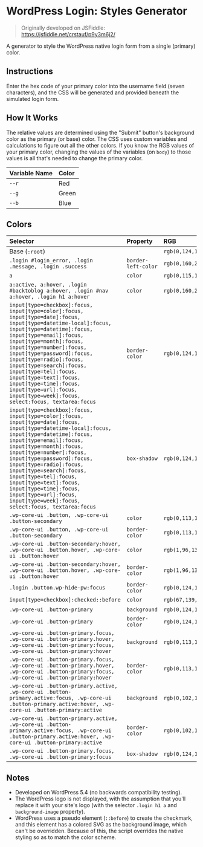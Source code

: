 # WordPress Login: Styles Generator

> Originally developed on JSFiddle: https://jsfiddle.net/crstauf/p9y3m6j2/

A generator to style the WordPress native login form from a single (primary) color.

## Instructions

Enter the hex code of your primary color into the username field (seven characters), and the CSS will be generated and provided beneath the simulated login form.

## How It Works

The relative values are determined using the "Submit" button's background color as the primary (or base) color. The CSS uses custom variables and calculations to figure out all the other colors. If you know the RGB values of your primary color, changing the values of the variables (on `body`) to those values is all that's needed to change the primary color.

|Variable Name|Color|
|:---|:---|
|`--r`|Red|
|`--g`|Green|
|`--b`|Blue|

## Colors

|Selector|Property|RGB|Red|Green|Blue|
|:---|:---|:---|:---|:---|:---|
|Base (`:root`)||`rgb(0,124,186)`|`0`|`124`|`186`|
|`.login #login_error, .login .message, .login .success`|`border-left-color`|`rgb(0,160,210)`|0|+36|+24|
|`a`|`color`|`rgb(0,115,170)`|0|-9|-4|
|`a:active, a:hover, .login #backtoblog a:hover, .login #nav a:hover, .login h1 a:hover`|`color`|`rgb(0,160,210)`|0|+36|+24|
|`input[type=checkbox]:focus, input[type=color]:focus, input[type=date]:focus, input[type=datetime-local]:focus, input[type=datetime]:focus, input[type=email]:focus, input[type=month]:focus, input[type=number]:focus, input[type=password]:focus, input[type=radio]:focus, input[type=search]:focus, input[type=tel]:focus, input[type=text]:focus, input[type=time]:focus, input[type=url]:focus, input[type=week]:focus, select:focus, textarea:focus`|`border-color`|`rgb(0,124,186)`|0|0|0|
|`input[type=checkbox]:focus, input[type=color]:focus, input[type=date]:focus, input[type=datetime-local]:focus, input[type=datetime]:focus, input[type=email]:focus, input[type=month]:focus, input[type=number]:focus, input[type=password]:focus, input[type=radio]:focus, input[type=search]:focus, input[type=tel]:focus, input[type=text]:focus, input[type=time]:focus, input[type=url]:focus, input[type=week]:focus, select:focus, textarea:focus`|`box-shadow`|`rgb(0,124,186)`|0|0|0|
|`.wp-core-ui .button, .wp-core-ui .button-secondary`|`color`|`rgb(0,113,161)`|0|-9|-25|
|`.wp-core-ui .button, .wp-core-ui .button-secondary`|`border-color`|`rgb(0,113,161)`|0|-9|-25|
|`.wp-core-ui .button-secondary:hover, .wp-core-ui .button.hover, .wp-core-ui .button:hover`|`color`|`rgb(1,96,135)`|+1|-28|-51|
|`.wp-core-ui .button-secondary:hover, .wp-core-ui .button.hover, .wp-core-ui .button:hover`|`border-color`|`rgb(1,96,135)`|+1|-28|-51|
|`.login .button.wp-hide-pw:focus`|`border-color`|`rgb(0,124,186)`|0|0|0|
|`input[type=checkbox]:checked::before`|`color`|`rgb(67,139,186)`|+67|+15|0|
|`.wp-core-ui .button-primary`|`background`|`rgb(0,124,186)`|0|0|0|
|`.wp-core-ui .button-primary`|`border-color`|`rgb(0,124,186)`|0|0|0|
|`.wp-core-ui .button-primary.focus, .wp-core-ui .button-primary.hover, .wp-core-ui .button-primary:focus, .wp-core-ui .button-primary:hover`|`background`|`rgb(0,113,161)`|0|-11|-25|
|`.wp-core-ui .button-primary.focus, .wp-core-ui .button-primary.hover, .wp-core-ui .button-primary:focus, .wp-core-ui .button-primary:hover`|`border-color`|`rgb(0,113,161)`|0|-11|-25|
|`.wp-core-ui .button-primary.active, .wp-core-ui .button-primary.active:focus, .wp-core-ui .button-primary.active:hover, .wp-core-ui .button-primary:active`|`background`|`rgb(0,102,155)`|0|-22|-31|
|`.wp-core-ui .button-primary.active, .wp-core-ui .button-primary.active:focus, .wp-core-ui .button-primary.active:hover, .wp-core-ui .button-primary:active`|`border-color`|`rgb(0,102,155)`|0|-22|-31|
|`.wp-core-ui .button-primary.focus, .wp-core-ui .button-primary:focus`|`box-shadow`|`rgb(0,124,186)`|0|0|0|

## Notes

- Developed on WordPress 5.4 (no backwards compatibility testing).
- The WordPress logo is not displayed, with the assumption that you'll replace it with your site's logo (with the selector `.login h1 a` and `background-image` property).
- WordPress uses a pseudo element (`::before`) to create the checkmark, and this element has a colored SVG as the background image, which can't be overridden. Because of this, the script overrides the native styling so as to match the color scheme.